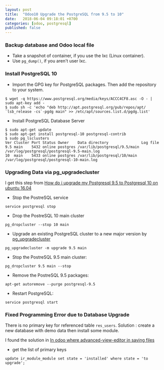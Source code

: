```yaml
---
layout: post
title:  "Odoo10 Upgrade the PostgreSQL from 9.5 to 10"
date:   2018-06-04 09:18:01 +0700
categories: [odoo, postgresql]
published: false
---
```


### Backup database and Odoo local file
* Take a snapshot of container, if you use the lxc (Linux container).
* Use `pg_dump()`, if you aren't user lxc.

### Install PostgreSQL 10
* Import the GPG key for PostgreSQL packages. Then add the repository to your system.
```
$ wget -q https://www.postgresql.org/media/keys/ACCC4CF8.asc -O - | sudo apt-key add -
$ sudo sh -c 'echo "deb http://apt.postgresql.org/pub/repos/apt/ `lsb_release -cs`-pgdg main" >> /etc/apt/sources.list.d/pgdg.list'
```

* Install PostgreSQL Database Server
```
$ sudo apt-get update
$ sudo apt-get install postgresql-10 postgresql-contrib
$ sudo pg_lsclusters
Ver Cluster Port Status Owner    Data directory               Log file
9.5 main    5432 online postgres /var/lib/postgresql/9.5/main /var/log/postgresql/postgresql-9.5-main.log
10  main    5433 online postgres /var/lib/postgresql/10/main  /var/log/postgresql/postgresql-10-main.log
```

### Upgrading Data via pg_upgradecluster
I get this step from [How do i upgrade my Postgresql 9.5 to Postgresql 10 on ubuntu 16.04
](https://stackoverflow.com/questions/47029055/how-do-i-upgrade-my-postgresql-9-5-to-postgresql-10-on-ubuntu-16-04?utm_medium=organic&utm_source=google_rich_qa&utm_campaign=google_rich_qa)

* Stop the PostreSQL service
```
service postgresql stop
```

* Drop the PostreSQL 10 main cluster
```
pg_dropcluster --stop 10 main
```

* Upgrade an existing PostgreSQL cluster to a new major version by [pg_upgradecluster](http://manpages.ubuntu.com/manpages/trusty/man8/pg_upgradecluster.8.html)
```
pg_upgradecluster -m upgrade 9.5 main
```

* Stop the PostreSQL 9.5 main cluster:
```
pg_dropcluster 9.5 main --stop
```

* Remove the PostreSQL 9.5 packages:
```
apt-get autoremove --purge postgresql-9.5
```

* Restart PostgreSQL:
```
service postgresql start
```

### Fixed Programming Error due to Database Upgrade
There is no primary key for referenced table `res_users`.
Solution : create a new database with demo data then install some module.

I found the solution in
[In odoo where advanced-view-editor in saving files](https://stackoverflow.com/questions/36850440/in-odoo-where-advanced-view-editor-in-saving-files)
* get the list of primary keys
```
update ir_module_module set state = 'installed' where state = 'to upgrade';
```
